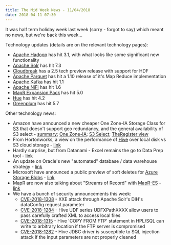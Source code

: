 ```yaml
---
title: The Mid Week News - 11/04/2018
date: 2018-04-11 07:30
---
```

It was half term holiday week last week (sorry - forgot to say) which meant no news, but we're back this week...
<!--more-->

Technology updates (details are on the relevant technology pages):

* [Apache Hadoop](/technologies/apache-hadoop/) has hit 3.1, with what looks like some significant new functionality
* [Apache Solr](/technologies/apache-solr/) has hit 7.3
* [Cloudbreak](/technologies/cloudbreak/) has a 2.5 tech preview release with support for HDF
* [Apache Parquet](/technologies/apache-parquet/) has hit a 1.10 release of it's Map Reduce implementation
* [Apache Kafka](/technologies/apache-kafka/) has hit 1.1
* [Apache NiFi](/technologies/apache-nifi/) has hit 1.6
* [MapR Expansion Pack](/technologies/mapr-expansion-pack/) has hit 5.0
* [Hue](/technologies/hue/) has hit 4.2
* [Greenplum](/technologies/greenplum/) has hit 5.7

Other technology news:

* Amazon have announced a new cheaper One Zone-IA Storage Class for [S3](/technologies/amazon-s3/) that doesn't support geo redundancy, and the general availability of S3 select - [summary](https://aws.amazon.com/blogs/aws/amazon-s3-update-new-storage-class-general-availability-of-s3-select/); [One Zone-IA](https://aws.amazon.com/about-aws/whats-new/2018/04/announcing-s3-one-zone-infrequent-access-a-new-amazon-s3-storage-class/); [S3 Select](https://aws.amazon.com/about-aws/whats-new/2018/04/amazon-s3-select-is-now-generally-available/); [TheRegister view](https://www.theregister.co.uk/2018/04/05/aws_drops_s3_storage_costs/)
* From Hortonworks, a view on the performance of [Hive](/technologies/apache-hive/) over local disk vs S3 cloud storage - [link](https://hortonworks.com/blog/cloud-architectures-interactive-analytics-apache-hive/)
* Hardly surprise, but from Datanami - Excel remains the go to Data Prep tool - [link](https://www.datanami.com/2018/04/02/survey-excel-remains-go-to-data-prep-tool/)
* An update on Oracle's new "automated" database / data warehouse strategy - [link](https://www.enterprisetech.com/2018/03/28/oracle-ellison-seek-path-around-aws/)
* Microsoft have announced a public preview of soft deletes for [Azure Storage Blobs](/technologies/microsoft-azure-blob-storage/) - [link](https://azure.microsoft.com/en-us/blog/soft-delete-for-azure-storage-blobs-now-in-public-preview/)
* MapR are now also talking about "Streams of Record" with [MapR-ES](/technologies/mapr-es/) - [link](https://mapr.com/blog/extending-your-stream-of-record-mapr-6-0-1-mep-5-0/)
* We have a bunch of security announcements this week:
  * [CVE-2018-1308](https://cve.mitre.org/cgi-bin/cvename.cgi?name=CVE-2018-1308) - XXE attack through Apache Solr's DIH's dataConfig request parameter
  * [CVE-2018-1284](https://cve.mitre.org/cgi-bin/cvename.cgi?name=CVE-2018-1284) - Hive UDF series UDFXPathXXXX allow users to pass carefully crafted XML to access local files
  * [CVE-2018-1315](https://cve.mitre.org/cgi-bin/cvename.cgi?name=CVE-2018-1315) - Hive 'COPY FROM FTP' statement in HPL/SQL can write to arbitrary location if the FTP server is compromised
  * [CVE-2018-1282](https://cve.mitre.org/cgi-bin/cvename.cgi?name=CVE-2018-1282) - Hive JDBC driver is susceptible to SQL injection attack if the input parameters are not properly cleaned
